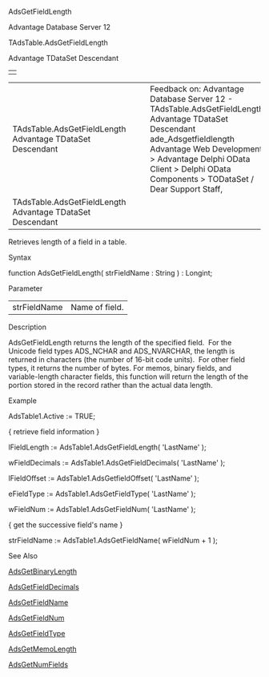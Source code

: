 AdsGetFieldLength




Advantage Database Server 12  

TAdsTable.AdsGetFieldLength

Advantage TDataSet Descendant

|  |
| --- |
|  |

|  |  |  |  |  |
| --- | --- | --- | --- | --- |
| TAdsTable.AdsGetFieldLength  Advantage TDataSet Descendant |  |  | Feedback on: Advantage Database Server 12 - TAdsTable.AdsGetFieldLength Advantage TDataSet Descendant ade\_Adsgetfieldlength Advantage Web Development > Advantage Delphi OData Client > Delphi OData Components > TODataSet / Dear Support Staff, |  |
| TAdsTable.AdsGetFieldLength  Advantage TDataSet Descendant |  |  |  |  |

Retrieves length of a field in a table.

Syntax

function AdsGetFieldLength( strFieldName : String ) : Longint;

Parameter

|  |  |
| --- | --- |
| strFieldName | Name of field. |

Description

AdsGetFieldLength returns the length of the specified field.  For the Unicode field types ADS\_NCHAR and ADS\_NVARCHAR, the length is returned in characters (the number of 16-bit code units).  For other field types, it returns the number of bytes. For memos, binary fields, and variable-length character fields, this function will return the length of the portion stored in the record rather than the actual data length.

Example

AdsTable1.Active := TRUE;

{ retrieve field information }

lFieldLength := AdsTable1.AdsGetFieldLength( 'LastName' );

wFieldDecimals := AdsTable1.AdsGetFieldDecimals( 'LastName' );

lFieldOffset := AdsTable1.AdsGetfieldOffset( 'LastName' );

eFieldType := AdsTable1.AdsGetFieldType( 'LastName' );

wFieldNum := AdsTable1.AdsGetFieldNum( 'LastName' );

{ get the successive field's name }

strFieldName := AdsTable1.AdsGetFieldName( wFieldNum + 1 );

See Also

[AdsGetBinaryLength](ade_adsgetbinarylength.htm)

[AdsGetFieldDecimals](ade_adsgetfielddecimals.htm)

[AdsGetFieldName](ade_adsgetfieldname.htm)

[AdsGetFieldNum](ade_adsgetfieldnum.htm)

[AdsGetFieldType](ade_adsgetfieldtype.htm)

[AdsGetMemoLength](ade_adsgetmemolength.htm)

[AdsGetNumFields](ade_adsgetnumfields.htm)